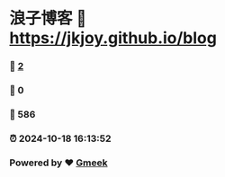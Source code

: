 # 浪子博客 :link: https://jkjoy.github.io/blog 
### :page_facing_up: [2](https://jkjoy.github.io/blog/tag.html) 
### :speech_balloon: 0 
### :hibiscus: 586 
### :alarm_clock: 2024-10-18 16:13:52 
### Powered by :heart: [Gmeek](https://github.com/Meekdai/Gmeek)
